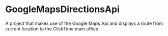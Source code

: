# GoogleMapsDirectionsApi
A project that makes use of the Google Maps Api and displays a route from current location to the ClickTime main office. 
